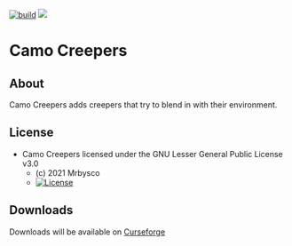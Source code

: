 [![build](https://github.com/Mrbysco/CamoCreepers/actions/workflows/build.yml/badge.svg)](https://github.com/Mrbysco/CamoCreepers/actions/workflows/build.yml) [![](http://cf.way2muchnoise.eu/versions/525333.svg)](https://www.curseforge.com/minecraft/mc-mods/camo-creepers)

# Camo Creepers #

## About ##
Camo Creepers adds creepers that try to blend in with their environment.

## License ##
* Camo Creepers licensed under the GNU Lesser General Public License v3.0
  - (c) 2021 Mrbysco
  - [![License](https://img.shields.io/badge/License-MIT-red.svg?style=flat)](http://opensource.org/licenses/MIT)

## Downloads ##
Downloads will be available on [Curseforge](https://www.curseforge.com/minecraft/mc-mods/camo-creepers)
